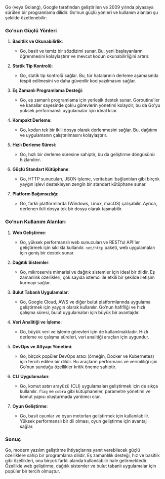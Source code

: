 Go (veya Golang), Google tarafından geliştirilen ve 2009 yılında piyasaya sürülen bir programlama dilidir. Go'nun güçlü yönleri ve kullanım alanları şu şekilde özetlenebilir:

### Go’nun Güçlü Yönleri

1. **Basitlik ve Okunabilirlik**:
   - Go, basit ve temiz bir sözdizimi sunar. Bu, yeni başlayanların öğrenmesini kolaylaştırır ve mevcut kodun okunabilirliğini artırır.

2. **Statik Tip Kontrolü**:
   - Go, statik tip kontrolü sağlar. Bu, tür hatalarının derleme aşamasında tespit edilmesini ve daha güvenilir kod yazılmasını sağlar.

3. **Eş Zamanlı Programlama Desteği**:
   - Go, eş zamanlı programlama için yerleşik destek sunar. Goroutine'ler ve kanallar sayesinde çoklu görevlerin yönetimi kolaydır, bu da Go’yu yüksek performanslı uygulamalar için ideal kılar.

4. **Kompakt Derleme**:
   - Go, kodun tek bir ikili dosya olarak derlenmesini sağlar. Bu, dağıtımı ve uygulamanın çalıştırılmasını kolaylaştırır.

5. **Hızlı Derleme Süresi**:
   - Go, hızlı bir derleme süresine sahiptir, bu da geliştirme döngüsünü hızlandırır.

6. **Güçlü Standart Kütüphane**:
   - Go, HTTP sunucuları, JSON işleme, veritabanı bağlantıları gibi birçok yaygın işlevi destekleyen zengin bir standart kütüphane sunar.

7. **Platform Bağımsızlığı**:
   - Go, farklı platformlarda (Windows, Linux, macOS) çalışabilir. Ayrıca, derlenen ikili dosya tek bir dosya olarak taşınabilir.

### Go’nun Kullanım Alanları

1. **Web Geliştirme**:
   - Go, yüksek performanslı web sunucuları ve RESTful API'ler geliştirmek için sıklıkla kullanılır. `net/http` paketi, web uygulamaları için geniş bir destek sunar.

2. **Dağıtık Sistemler**:
   - Go, mikroservis mimarisi ve dağıtık sistemler için ideal bir dildir. Eş zamanlılık özellikleri, çok sayıda istemci ile etkili bir şekilde iletişim kurmayı sağlar.

3. **Bulut Tabanlı Uygulamalar**:
   - Go, Google Cloud, AWS ve diğer bulut platformlarında uygulama geliştirmek için yaygın olarak kullanılır. Go’nun hafifliği ve hızlı çalışma süresi, bulut uygulamaları için büyük bir avantajdır.

4. **Veri Analitiği ve İşleme**:
   - Go, büyük veri ve işleme görevleri için de kullanılmaktadır. Hızlı derleme ve çalışma süreleri, veri analitiği araçları için uygundur.

5. **DevOps ve Altyapı Yönetimi**:
   - Go, birçok popüler DevOps aracı (örneğin, Docker ve Kubernetes) için tercih edilen bir dildir. Bu araçların performans ve verimliliği için Go’nun sunduğu özellikler kritik öneme sahiptir.

6. **CLI Uygulamaları**:
   - Go, komut satırı arayüzü (CLI) uygulamaları geliştirmek için de sıkça kullanılır. `flag` ve `cobra` gibi kütüphaneler, parametre yönetimi ve komut yapısı oluşturmada yardımcı olur.

7. **Oyun Geliştirme**:
   - Go, basit oyunlar ve oyun motorları geliştirmek için kullanılabilir. Yüksek performanslı bir dil olması, oyun geliştirme için avantaj sağlar.

### Sonuç

Go, modern yazılım geliştirme ihtiyaçlarına yanıt verebilecek güçlü özelliklere sahip bir programlama dilidir. Eş zamanlılık desteği, hız ve basitlik gibi özellikleri, onu birçok farklı alanda kullanılabilir hale getirmektedir. Özellikle web geliştirme, dağıtık sistemler ve bulut tabanlı uygulamalar için popüler bir tercih olmuştur.